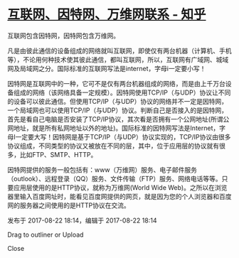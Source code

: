 # [互联网、因特网、万维网联系 - 知乎](https://zhuanlan.zhihu.com/p/28702161)

互联网包含因特网，因特网包含万维网。  

凡是由彼此通信的设备组成的网络就叫互联网，即使仅有两台机器（计算机、手机等），不论用何种技术使其彼此通信，都叫互联网，所以，互联网有广域网、城域网及局域网之分。国际标准的互联网写法是internet，字母i一定要小写！

因特网是互联网中的一种，它可不是仅有两台机器组成的网络，而是由上千万台设备组成的网络（该网络具备一定规模）。因特网使用TCP/IP（与UDP）协议让不同的设备可以彼此通信。但使用TCP/IP（与UDP）协议的网络并不一定是因特网，一个局域网也可以使用TCP/IP（与UDP）协议。判断自己是否接入的是因特网，首先是看自己电脑是否安装了TCP/IP协议，其次看是否拥有一个公网地址(所谓公网地址，就是所有私网地址以外的地址)。国际标准的因特网写法是Internet，字母I一定要大写！因特网是基于TCP/IP（与UDP）协议实现的，TCP/IP协议由很多协议组成，不同类型的协议又被放在不同的层，其中，位于应用层的协议就有很多，比如FTP、SMTP、HTTP。  

因特网提供的服务一般包括有：www（万维网）服务、电子邮件服务（outlook）、远程登录（QQ）服务、文件传输（FTP）服务、网络电话等等。只要应用层使用的是HTTP协议，就称为万维网(World Wide Web)。之所以在浏览器里输入百度网址时，能看见百度网提供的网页，就是因为您的个人浏览器和百度网的服务器之间使用的是HTTP协议在交流。

发布于 2017-08-22 18:14，编辑于 2017-08-22 18:14

Drag to outliner or Upload

Close
